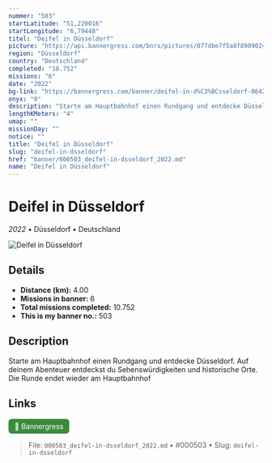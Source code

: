 ```yaml
---
nummer: "503"
startLatitude: "51,220016"
startLongitude: "6,79448"
titel: "Deifel in Düsseldorf"
picture: "https://api.bannergress.com/bnrs/pictures/077dbe7f5a8f89090241712c3eec4522"
region: "Düsseldorf"
country: "Deutschland"
completed: "10.752"
missions: "6"
date: "2022"
bg-link: "https://bannergress.com/banner/deifel-in-d%C3%BCsseldorf-0642"
onyx: "0"
description: "Starte am Hauptbahnhof einen Rundgang und entdecke Düsseldorf. Auf deinem Abenteuer entdeckst du Sehenswürdigkeiten und historische Orte. Die Runde endet wieder am Hauptbahnhof"
lengthKMeters: "4"
umap: ""
missionDay: ""
notice: ""
title: "Deifel in Düsseldorf"
slug: "deifel-in-dsseldorf"
href: "banner/000503_deifel-in-dsseldorf_2022.md"
name: "Deifel in Düsseldorf"
---
```

# Deifel in Düsseldorf

*2022* • Düsseldorf • Deutschland

![Deifel in Düsseldorf](https://api.bannergress.com/bnrs/pictures/077dbe7f5a8f89090241712c3eec4522)



## Details
- **Distance (km):** 4.00
- **Missions in banner:** 6
- **Total missions completed:** 10.752
- **This is my banner no.:** 503



## Description
Starte am Hauptbahnhof einen Rundgang und entdecke Düsseldorf. Auf deinem Abenteuer entdeckst du Sehenswürdigkeiten und historische Orte. Die Runde endet wieder am Hauptbahnhof



## Links
<a href="https://bannergress.com/banner/deifel-in-d%C3%BCsseldorf-0642" target="_blank" style="display:inline-block;margin-right:8px;padding:6px 12px;background:#3c8b3c;color:#fff;text-decoration:none;border-radius:6px;">🔗 Bannergress</a>



> File: `000503_deifel-in-dsseldorf_2022.md` • #000503 • Slug: `deifel-in-dsseldorf`
